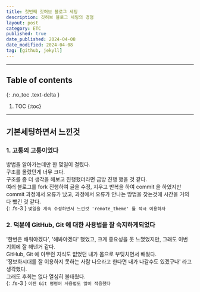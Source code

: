 ```yaml
---
title: 첫번째 깃허브 블로그 세팅
description: 깃허브 블로그 세팅의 경험
layout: post
category: ETC
published: true
date_published: 2024-04-08
date_modified: 2024-04-08
tag: [github, jekyll]
---
```

---
## Table of contents
{: .no_toc .text-delta }

1. TOC
{:toc}
---

<!-- 글의 제목은 ##
    나머지 큰 제목은 ###
    이후 나머지는 4개이상 -->

## 기본세팅하면서 느낀것

### 1. 고통의 고통이었다
방법을 알아가는데만 한 몇일이 걸렸다.<br>
구조를 몰랐던게 너무 크다.<br>
구조를 좀 더 생각을 해보고 진행했더라면 금방 진행 했을 것 같다.<br>
여러 블로그를 fork 진행하여 글을 수정, 지우고 반복을 하여 commit 을 하였지만<br>
commit 과정에서 오류가 났고, 과정에서 오류가 안나는 방법을 찾는것에 시간을 거의 다 뺐긴 것 같다.<br>
{: .fs-3 }
`몇일을 계속 수정하면서 느낀것 'remote_theme' 를 적극 이용하자`

### 2. 덕분에 GitHub, Git 에 대한 사용법을 잘 숙지하게되었다
'한번은 배워야겠다', '해봐야겠다' 했었고, 크게 중요성을 못 느꼈었지만, 그래도 이번 기회에 잘 해낸거 같다.<br>
GitHub, Git 에 아무런 지식도 없었던 내가 몸으로 부딪치면서 배웠다.<br>
'정보화시대를 잘 이용하지 못하는 사람 나오라고 한다면 내가 나갈수도 있겠구나' 라고 생각했다.<br>
그래도 후회는 없다 열심히 불태웠다.<br>
{: .fs-3 }
`이젠 Git 명령어 사용법도 많이 적응했다`
